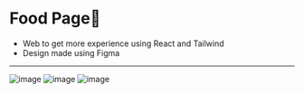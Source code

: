 # Food Page🌮
- Web to get more experience using React and Tailwind
- Design made using Figma
<hr/>

![image](https://user-images.githubusercontent.com/59847094/189538610-b301006c-7c75-439c-945e-784117f1b5bd.png)
![image](https://user-images.githubusercontent.com/59847094/189538673-ae1f245e-cc3b-4a1a-88d9-bea9a167a7e8.png)
![image](https://user-images.githubusercontent.com/59847094/189538699-b261272b-16ed-4353-af01-fa93256a6803.png)

